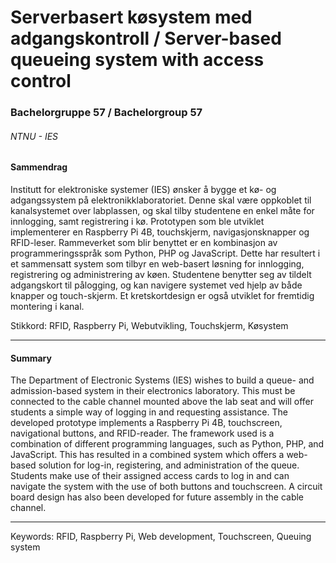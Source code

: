 # Serverbasert køsystem med adgangskontroll / Server-based queueing system with access control
### Bachelorgruppe 57 / Bachelorgroup 57

###### NTNU - IES


#### Sammendrag
Institutt for elektroniske systemer (IES) ønsker å bygge et kø- og adgangssystem på
elektronikklaboratoriet. Denne skal være oppkoblet til kanalsystemet over labplassen, og skal
tilby studentene en enkel måte for innlogging, samt registrering i kø.
Prototypen som ble utviklet implementerer en Raspberry Pi 4B, touchskjerm,
navigasjonsknapper og RFID-leser. Rammeverket som blir benyttet er en kombinasjon av
programmeringsspråk som Python, PHP og JavaScript. Dette har resultert i et sammensatt
system som tilbyr en web-basert løsning for innlogging, registrering og administrering av
køen. Studentene benytter seg av tildelt adgangskort til pålogging, og kan navigere systemet
ved hjelp av både knapper og touch-skjerm. Et kretskortdesign er også utviklet for fremtidig
montering i kanal.

Stikkord:
RFID, Raspberry Pi, Webutvikling, Touchskjerm, Køsystem

----
#### Summary
The Department of Electronic Systems (IES) wishes to build a queue- and admission-based
system in their electronics laboratory. This must be connected to the cable channel mounted
above the lab seat and will offer students a simple way of logging in and requesting assistance.
The developed prototype implements a Raspberry Pi 4B, touchscreen, navigational buttons,
and RFID-reader. The framework used is a combination of different programming languages,
such as Python, PHP, and JavaScript. This has resulted in a combined system which offers a
web-based solution for log-in, registering, and administration of the queue. Students make use
of their assigned access cards to log in and can navigate the system with the use of both buttons
and touchscreen. A circuit board design has also been developed for future assembly in the
cable channel.

----
Keywords:
RFID, Raspberry Pi, Web development, Touchscreen, Queuing system
